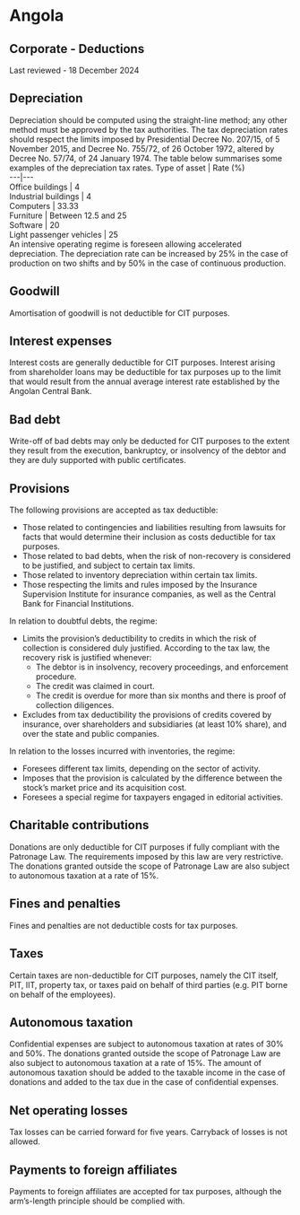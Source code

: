 # Angola
## Corporate - Deductions
Last reviewed - 18 December 2024
## Depreciation
Depreciation should be computed using the straight-line method; any other method must be approved by the tax authorities.
The tax depreciation rates should respect the limits imposed by Presidential Decree No. 207/15, of 5 November 2015, and Decree No. 755/72, of 26 October 1972, altered by Decree No. 57/74, of 24 January 1974.
The table below summarises some examples of the depreciation tax rates.
Type of asset | Rate (%)  
---|---  
Office buildings | 4  
Industrial buildings | 4  
Computers | 33.33  
Furniture | Between 12.5 and 25  
Software | 20  
Light passenger vehicles | 25  
An intensive operating regime is foreseen allowing accelerated depreciation. The depreciation rate can be increased by 25% in the case of production on two shifts and by 50% in the case of continuous production.
## Goodwill
Amortisation of goodwill is not deductible for CIT purposes.
## Interest expenses
Interest costs are generally deductible for CIT purposes. Interest arising from shareholder loans may be deductible for tax purposes up to the limit that would result from the annual average interest rate established by the Angolan Central Bank.
## Bad debt
Write-off of bad debts may only be deducted for CIT purposes to the extent they result from the execution, bankruptcy, or insolvency of the debtor and they are duly supported with public certificates.
## Provisions
The following provisions are accepted as tax deductible:
  * Those related to contingencies and liabilities resulting from lawsuits for facts that would determine their inclusion as costs deductible for tax purposes.
  * Those related to bad debts, when the risk of non-recovery is considered to be justified, and subject to certain tax limits.
  * Those related to inventory depreciation within certain tax limits.
  * Those respecting the limits and rules imposed by the Insurance Supervision Institute for insurance companies, as well as the Central Bank for Financial Institutions.


In relation to doubtful debts, the regime:
  * Limits the provision’s deductibility to credits in which the risk of collection is considered duly justified. According to the tax law, the recovery risk is justified whenever: 
    * The debtor is in insolvency, recovery proceedings, and enforcement procedure.
    * The credit was claimed in court.
    * The credit is overdue for more than six months and there is proof of collection diligences.
  * Excludes from tax deductibility the provisions of credits covered by insurance, over shareholders and subsidiaries (at least 10% share), and over the state and public companies.


In relation to the losses incurred with inventories, the regime:
  * Foresees different tax limits, depending on the sector of activity.
  * Imposes that the provision is calculated by the difference between the stock’s market price and its acquisition cost.
  * Foresees a special regime for taxpayers engaged in editorial activities.


## Charitable contributions
Donations are only deductible for CIT purposes if fully compliant with the Patronage Law. The requirements imposed by this law are very restrictive.
The donations granted outside the scope of Patronage Law are also subject to autonomous taxation at a rate of 15%.
## Fines and penalties
Fines and penalties are not deductible costs for tax purposes.
## Taxes
Certain taxes are non-deductible for CIT purposes, namely the CIT itself, PIT, IIT, property tax, or taxes paid on behalf of third parties (e.g. PIT borne on behalf of the employees).
## Autonomous taxation
Confidential expenses are subject to autonomous taxation at rates of 30% and 50%. The donations granted outside the scope of Patronage Law are also subject to autonomous taxation at a rate of 15%.
The amount of autonomous taxation should be added to the taxable income in the case of donations and added to the tax due in the case of confidential expenses.
## Net operating losses
Tax losses can be carried forward for five years.
Carryback of losses is not allowed.
## Payments to foreign affiliates
Payments to foreign affiliates are accepted for tax purposes, although the arm’s-length principle should be complied with.
